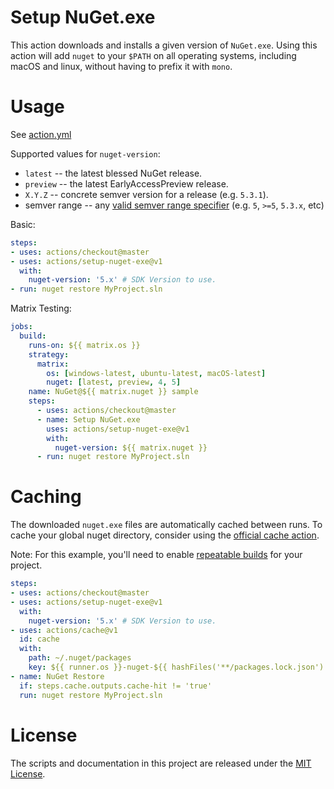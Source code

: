 # Setup NuGet.exe

This action downloads and installs a given version of `NuGet.exe`. Using this
action will add `nuget` to your `$PATH` on all operating systems, including
macOS and linux, without having to prefix it with `mono`.

# Usage

See [action.yml](action.yml)

Supported values for `nuget-version`:

* `latest` -- the latest blessed NuGet release.
* `preview` -- the latest EarlyAccessPreview release.
* `X.Y.Z` -- concrete semver version for a release (e.g. `5.3.1`).
* semver range -- any [valid semver range specifier](https://github.com/npm/node-semver#ranges) (e.g. `5`, `>=5`, `5.3.x`, etc)

Basic:

```yaml
steps:
- uses: actions/checkout@master
- uses: actions/setup-nuget-exe@v1
  with:
    nuget-version: '5.x' # SDK Version to use.
- run: nuget restore MyProject.sln
```

Matrix Testing:

```yaml
jobs:
  build:
    runs-on: ${{ matrix.os }}
    strategy:
      matrix:
        os: [windows-latest, ubuntu-latest, macOS-latest]
        nuget: [latest, preview, 4, 5]
    name: NuGet@${{ matrix.nuget }} sample
    steps:
      - uses: actions/checkout@master
      - name: Setup NuGet.exe
        uses: actions/setup-nuget-exe@v1
        with:
          nuget-version: ${{ matrix.nuget }}
      - run: nuget restore MyProject.sln
```

# Caching

The downloaded `nuget.exe` files are automatically cached between runs. To cache
your global nuget directory, consider using the [official cache action](https://github.com/actions/cache/blob/master/examples.md#c---nuget).

Note: For this example, you'll need to enable [repeatable builds](https://devblogs.microsoft.com/nuget/enable-repeatable-package-restores-using-a-lock-file/) for your project.

```yaml
steps:
- uses: actions/checkout@master
- uses: actions/setup-nuget-exe@v1
  with:
    nuget-version: '5.x' # SDK Version to use.
- uses: actions/cache@v1
  id: cache
  with:
    path: ~/.nuget/packages
    key: ${{ runner.os }}-nuget-${{ hashFiles('**/packages.lock.json') }}
- name: NuGet Restore
  if: steps.cache.outputs.cache-hit != 'true'
  run: nuget restore MyProject.sln
```

# License

The scripts and documentation in this project are released under the [MIT License](LICENSE).